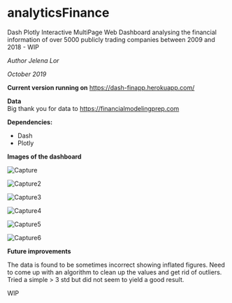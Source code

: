 # analyticsFinance
Dash Plotly Interactive MultiPage Web Dashboard analysing the financial information of over 5000 publicly trading companies between 2009 and 2018 - WIP

*Author Jelena Lor*

*October 2019*

**Current version running on**
https://dash-finapp.herokuapp.com/

**Data** <br>
Big thank you for data to https://financialmodelingprep.com

**Dependencies:**
* Dash
* Plotly


**Images of the dashboard**

![Capture](https://user-images.githubusercontent.com/31029142/66709682-4d74df80-ed37-11e9-8d72-e7a7648f0a50.PNG)


![Capture2](https://user-images.githubusercontent.com/31029142/66709677-4cdc4900-ed37-11e9-9dc9-a4e6a92c5c4b.PNG)


![Capture3](https://user-images.githubusercontent.com/31029142/66709678-4cdc4900-ed37-11e9-9f83-228071bb5c80.PNG)


![Capture4](https://user-images.githubusercontent.com/31029142/66709679-4d74df80-ed37-11e9-917a-47d78144a740.PNG)


![Capture5](https://user-images.githubusercontent.com/31029142/66709680-4d74df80-ed37-11e9-8eee-c594f37a298f.PNG)


![Capture6](https://user-images.githubusercontent.com/31029142/66709681-4d74df80-ed37-11e9-9ff0-7881bbd9e475.PNG)



**Future improvements**

The data is found to be sometimes incorrect showing inflated figures. Need to come up with an algorithm to clean up the values and get rid of outliers. Tried a simple > 3 std but did not seem to yield a good result. 

WIP
